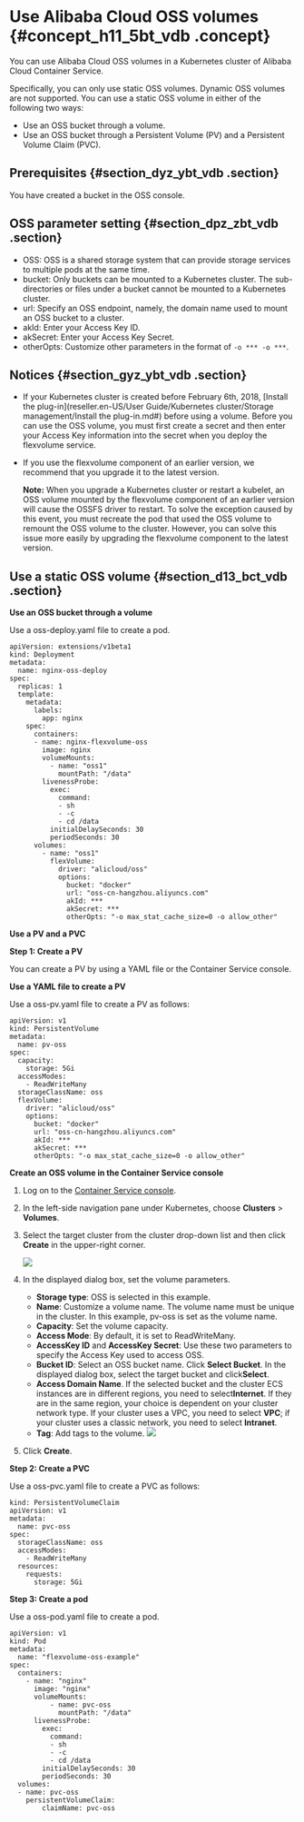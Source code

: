 # Use Alibaba Cloud OSS volumes {#concept_h11_5bt_vdb .concept}

You can use Alibaba Cloud OSS volumes in a Kubernetes cluster of Alibaba Cloud Container Service.

Specifically, you can only use static OSS volumes. Dynamic OSS volumes are not supported. You can use a static OSS volume in either of the following two ways:

-   Use an OSS bucket through a volume.
-   Use an OSS bucket through a Persistent Volume \(PV\) and a Persistent Volume Claim \(PVC\).

## Prerequisites {#section_dyz_ybt_vdb .section}

You have created a bucket in the OSS console.

## OSS parameter setting {#section_dpz_zbt_vdb .section}

-   OSS: OSS is a shared storage system that can provide storage services to multiple pods at the same time.
-   bucket: Only buckets can be mounted to a Kubernetes cluster. The sub-directories or files under a bucket cannot be mounted to a Kubernetes cluster.
-   url: Specify an OSS endpoint, namely, the domain name used to mount an OSS bucket to a cluster.
-   akId: Enter your Access Key ID.
-   akSecret: Enter your Access Key Secret.
-   otherOpts: Customize other parameters in the format of `-o *** -o ***`.

## Notices {#section_gyz_ybt_vdb .section}

-   If your Kubernetes cluster is created before February 6th, 2018, [Install the plug-in](reseller.en-US/User Guide/Kubernetes cluster/Storage management/Install the plug-in.md#) before using a volume. Before you can use the OSS volume, you must first create a secret and then enter your Access Key information into the secret when you deploy the flexvolume service.

-   If you use the flexvolume component of an earlier version, we recommend that you upgrade it to the latest version.

    **Note:** When you upgrade a Kubernetes cluster or restart a kubelet, an OSS volume mounted by the flexvolume component of an earlier version will cause the OSSFS driver to restart. To solve the exception caused by this event, you must recreate the pod that used the OSS volume to remount the OSS volume to the cluster. However, you can solve this issue more easily by upgrading the flexvolume component to the latest version.


## Use a static OSS volume {#section_d13_bct_vdb .section}

**Use an OSS bucket through a volume**

Use a oss-deploy.yaml file to create a pod.

```
apiVersion: extensions/v1beta1
kind: Deployment
metadata:
  name: nginx-oss-deploy
spec:
  replicas: 1
  template:
    metadata:
      labels:
        app: nginx
    spec:
      containers:
      - name: nginx-flexvolume-oss
        image: nginx
        volumeMounts:
          - name: "oss1"
            mountPath: "/data"
        livenessProbe:
          exec:
            command:
            - sh
            - -c
            - cd /data
          initialDelaySeconds: 30
          periodSeconds: 30
      volumes:
        - name: "oss1"
          flexVolume:
            driver: "alicloud/oss"
            options:
              bucket: "docker"
              url: "oss-cn-hangzhou.aliyuncs.com"
              akId: ***
              akSecret: ***
              otherOpts: "-o max_stat_cache_size=0 -o allow_other"
```

**Use a PV and a PVC**

**Step 1: Create a PV**

You can create a PV by using a YAML file or the Container Service console.

**Use a YAML file to create a PV**

Use a oss-pv.yaml file to create a PV as follows:

```
apiVersion: v1
kind: PersistentVolume
metadata:
  name: pv-oss
spec:
  capacity:
    storage: 5Gi
  accessModes:
    - ReadWriteMany
  storageClassName: oss
  flexVolume:
    driver: "alicloud/oss"
    options:
      bucket: "docker"
      url: "oss-cn-hangzhou.aliyuncs.com"
      akId: ***
      akSecret: ***
      otherOpts: "-o max_stat_cache_size=0 -o allow_other"
```

**Create an OSS volume in the Container Service console**

1.  Log on to the [Container Service console](https://partners-intl.console.aliyun.com/#/cs).
2.  In the left-side navigation pane under Kubernetes, choose **Clusters** \> **Volumes**.
3.  Select the target cluster from the cluster drop-down list and then click **Create** in the upper-right corner.

    ![](http://static-aliyun-doc.oss-cn-hangzhou.aliyuncs.com/assets/img/16689/155859175810740_en-US.png)

4.  In the displayed dialog box, set the volume parameters.

    -   **Storage type**: OSS is selected in this example.
    -   **Name**: Customize a volume name. The volume name must be unique in the cluster. In this example, pv-oss is set as the volume name.
    -   **Capacity**: Set the volume capacity.
    -   **Access Mode**: By default, it is set to ReadWriteMany.
    -   **AccessKey ID** and **AccessKey Secret**: Use these two parameters to specify the Access Key used to access OSS.
    -   **Bucket ID**: Select an OSS bucket name. Click **Select Bucket**. In the displayed dialog box, select the target bucket and click**Select**.
    -   **Access Domain Name**. If the selected bucket and the cluster ECS instances are in different regions, you need to select**Internet**. If they are in the same region, your choice is dependent on your cluster network type. If your cluster uses a VPC, you need to select **VPC**; if your cluster uses a classic network, you need to select **Intranet**.
    -   **Tag**: Add tags to the volume.
    ![](http://static-aliyun-doc.oss-cn-hangzhou.aliyuncs.com/assets/img/16689/155859175810741_en-US.png)

5.  Click **Create**.

**Step 2: Create a PVC**

Use a oss-pvc.yaml file to create a PVC as follows:

```
kind: PersistentVolumeClaim
apiVersion: v1
metadata:
  name: pvc-oss
spec:
  storageClassName: oss
  accessModes:
    - ReadWriteMany
  resources:
    requests:
      storage: 5Gi
```

**Step 3: Create a pod**

Use a oss-pod.yaml file to create a pod.

```
apiVersion: v1
kind: Pod
metadata:
  name: "flexvolume-oss-example"
spec:
  containers:
    - name: "nginx"
      image: "nginx"
      volumeMounts:
          - name: pvc-oss
            mountPath: "/data"
      livenessProbe:
        exec:
          command:
          - sh
          - -c
          - cd /data
        initialDelaySeconds: 30
        periodSeconds: 30
  volumes:
  - name: pvc-oss
    persistentVolumeClaim:
        claimName: pvc-oss
```

